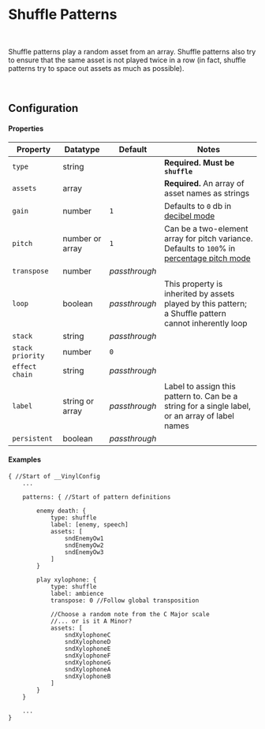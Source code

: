 # Shuffle Patterns

&nbsp;

Shuffle patterns play a random asset from an array. Shuffle patterns also try to ensure that the same asset is not played twice in a row (in fact, shuffle patterns try to space out assets as much as possible).

&nbsp;

## Configuration

<!-- tabs:start -->

#### **Properties**

|Property        |Datatype        |Default      |Notes                                                                                                      |
|----------------|----------------|-------------|-----------------------------------------------------------------------------------------------------------|
|`type`          |string          |             |**Required. Must be `shuffle`**                                                                            |
|`assets`        |array           |             |**Required.** An array of asset names as strings                                                           |
|`gain`          |number          |`1`          |Defaults to `0` db in [decibel mode](Config-Macros)                                                        |
|`pitch`         |number or array |`1`          |Can be a two-element array for pitch variance. Defaults to `100`% in [percentage pitch mode](Config-Macros)|
|`transpose`     |number          |*passthrough*|                                                                                                           |
|`loop`          |boolean         |*passthrough*|This property is inherited by assets played by this pattern; a Shuffle pattern cannot inherently loop      |
|`stack`         |string          |*passthrough*|                                                                                                           |
|`stack priority`|number          |`0`          |                                                                                                           |
|`effect chain`  |string          |*passthrough*|                                                                                                           |
|`label`         |string or array |*passthrough*|Label to assign this pattern to. Can be a string for a single label, or an array of label names            |
|`persistent`    |boolean         |*passthrough*|                                                                                                           |

#### **Examples**

```
{ //Start of __VinylConfig
	...
    
	patterns: { //Start of pattern definitions

        enemy death: {
        	type: shuffle
        	label: [enemy, speech]
        	assets: [
                sndEnemyOw1
                sndEnemyOw2
                sndEnemyOw3
        	]
        }

        play xylophone: {
        	type: shuffle
        	label: ambience
        	transpose: 0 //Follow global transposition

        	//Choose a random note from the C Major scale
        	//... or is it A Minor?
        	assets: [
                sndXylophoneC
                sndXylophoneD
                sndXylophoneE
                sndXylophoneF
                sndXylophoneG
                sndXylophoneA
                sndXylophoneB
        	]
        }
	}

	...
}
```

<!-- tabs:end -->